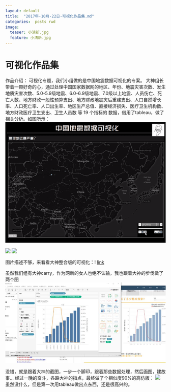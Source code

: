 ```yaml
---
layout: default
title:  "2017年-10月-22日-可视化作品集.md"
categories:  posts rwd
image:
  teaser: 小清新.jpg
  feature: 小清新.jpg
---
```

# 可视化作品集

作品介绍：
可视化专题，我们小组做的是中国地震数据可视化的专案。
   大神组长带着一颗好奇的心，通过处理中国国家数据网的地区、年份、地震灾害次数、发生地质灾害次数、5.0-5.9级地震、6.0-6.9级地震、7.0级以上地震、人员伤亡、死亡人数、地方财政一般性预算支出、地方财政地震灾后重建支出、人口自然增长率、人口死亡率、人口出生率、地区生产总值、直接经济损失、医疗卫生机构数、地方财政医疗卫生支出、卫生人员数 等 19 个指标的 数据，借用了tableau，做了相关分析。如图所示：
   <img border="0" src="/images/China__2012-2017_Earthquakes_Visualization.gif" >

<img border="0" src="/images/大神作品1.jpg" >
<img border="0" src="/images/大神作品2.jpg" >



图片描述不够，来看看大神整合版的可视化：!
[link](http://www.elpsycongroo.cc/2017/10/22/china-earthquakes-visualization/)


虽然我们组有大神carry，作为网新的女人也绝不认输，我也跟着大神的步伐做了两个图
<img border="0" src="/images/模仿.jpg" >


没错，就是跟着大神的截图，一步一个脚印，跟着那些数据处理，然后画图，建故事...
经过一晚的奋斗，各路大神的指点，最终做了个相似度90%的高仿版：
<img border="0" src="/images/我的作品.jpg" >
虽然没什么，但是第一次用tableau做出点东西，还是很高兴的。
